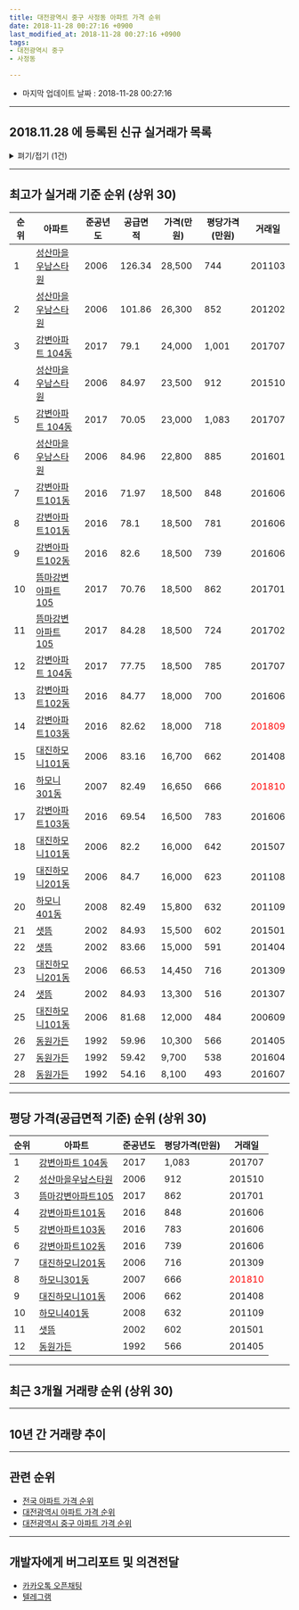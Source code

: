 ```yaml
---
title: 대전광역시 중구 사정동 아파트 가격 순위
date: 2018-11-28 00:27:16 +0900
last_modified_at: 2018-11-28 00:27:16 +0900
tags:
- 대전광역시 중구
- 사정동

---
```


* 마지막 업데이트 날짜 : 2018-11-28 00:27:16

---

## 2018.11.28 에 등록된 신규 실거래가 목록

<details>
<summary>펴기/접기 (1건)</summary>
<div markdown="1">

|아파트|준공년도|공급면적|가격(만원)|평당가격(만원)|거래일|
|---|---|---|---|---|---|
|[샛뜸](https://search.naver.com/search.naver?query=%EB%8C%80%EC%A0%84%EA%B4%91%EC%97%AD%EC%8B%9C+%EC%A4%91%EA%B5%AC+%EC%82%AC%EC%A0%95%EB%8F%99+%EC%83%9B%EB%9C%B8)|2002|84.93|15,250|592|<span style="color:red">201811</span>|


</div>
</details>

---

## 최고가 실거래 기준 순위 (상위 30)


|순위|아파트|준공년도|공급면적|가격(만원)|평당가격(만원)|거래일|
|---|---|---|---|---|---|---|
|1|[성산마을우남스타원](https://search.naver.com/search.naver?query=%EB%8C%80%EC%A0%84%EA%B4%91%EC%97%AD%EC%8B%9C+%EC%A4%91%EA%B5%AC+%EC%82%AC%EC%A0%95%EB%8F%99+%EC%84%B1%EC%82%B0%EB%A7%88%EC%9D%84%EC%9A%B0%EB%82%A8%EC%8A%A4%ED%83%80%EC%9B%90)|2006|126.34|28,500|744|201103|
|2|[성산마을우남스타원](https://search.naver.com/search.naver?query=%EB%8C%80%EC%A0%84%EA%B4%91%EC%97%AD%EC%8B%9C+%EC%A4%91%EA%B5%AC+%EC%82%AC%EC%A0%95%EB%8F%99+%EC%84%B1%EC%82%B0%EB%A7%88%EC%9D%84%EC%9A%B0%EB%82%A8%EC%8A%A4%ED%83%80%EC%9B%90)|2006|101.86|26,300|852|201202|
|3|[강변아파트 104동](https://search.naver.com/search.naver?query=%EB%8C%80%EC%A0%84%EA%B4%91%EC%97%AD%EC%8B%9C+%EC%A4%91%EA%B5%AC+%EC%82%AC%EC%A0%95%EB%8F%99+%EA%B0%95%EB%B3%80%EC%95%84%ED%8C%8C%ED%8A%B8+104%EB%8F%99)|2017|79.1|24,000|1,001|201707|
|4|[성산마을우남스타원](https://search.naver.com/search.naver?query=%EB%8C%80%EC%A0%84%EA%B4%91%EC%97%AD%EC%8B%9C+%EC%A4%91%EA%B5%AC+%EC%82%AC%EC%A0%95%EB%8F%99+%EC%84%B1%EC%82%B0%EB%A7%88%EC%9D%84%EC%9A%B0%EB%82%A8%EC%8A%A4%ED%83%80%EC%9B%90)|2006|84.97|23,500|912|201510|
|5|[강변아파트 104동](https://search.naver.com/search.naver?query=%EB%8C%80%EC%A0%84%EA%B4%91%EC%97%AD%EC%8B%9C+%EC%A4%91%EA%B5%AC+%EC%82%AC%EC%A0%95%EB%8F%99+%EA%B0%95%EB%B3%80%EC%95%84%ED%8C%8C%ED%8A%B8+104%EB%8F%99)|2017|70.05|23,000|1,083|201707|
|6|[성산마을우남스타원](https://search.naver.com/search.naver?query=%EB%8C%80%EC%A0%84%EA%B4%91%EC%97%AD%EC%8B%9C+%EC%A4%91%EA%B5%AC+%EC%82%AC%EC%A0%95%EB%8F%99+%EC%84%B1%EC%82%B0%EB%A7%88%EC%9D%84%EC%9A%B0%EB%82%A8%EC%8A%A4%ED%83%80%EC%9B%90)|2006|84.96|22,800|885|201601|
|7|[강변아파트101동](https://search.naver.com/search.naver?query=%EB%8C%80%EC%A0%84%EA%B4%91%EC%97%AD%EC%8B%9C+%EC%A4%91%EA%B5%AC+%EC%82%AC%EC%A0%95%EB%8F%99+%EA%B0%95%EB%B3%80%EC%95%84%ED%8C%8C%ED%8A%B8101%EB%8F%99)|2016|71.97|18,500|848|201606|
|8|[강변아파트101동](https://search.naver.com/search.naver?query=%EB%8C%80%EC%A0%84%EA%B4%91%EC%97%AD%EC%8B%9C+%EC%A4%91%EA%B5%AC+%EC%82%AC%EC%A0%95%EB%8F%99+%EA%B0%95%EB%B3%80%EC%95%84%ED%8C%8C%ED%8A%B8101%EB%8F%99)|2016|78.1|18,500|781|201606|
|9|[강변아파트102동](https://search.naver.com/search.naver?query=%EB%8C%80%EC%A0%84%EA%B4%91%EC%97%AD%EC%8B%9C+%EC%A4%91%EA%B5%AC+%EC%82%AC%EC%A0%95%EB%8F%99+%EA%B0%95%EB%B3%80%EC%95%84%ED%8C%8C%ED%8A%B8102%EB%8F%99)|2016|82.6|18,500|739|201606|
|10|[뜸마강변아파트105](https://search.naver.com/search.naver?query=%EB%8C%80%EC%A0%84%EA%B4%91%EC%97%AD%EC%8B%9C+%EC%A4%91%EA%B5%AC+%EC%82%AC%EC%A0%95%EB%8F%99+%EB%9C%B8%EB%A7%88%EA%B0%95%EB%B3%80%EC%95%84%ED%8C%8C%ED%8A%B8105)|2017|70.76|18,500|862|201701|
|11|[뜸마강변아파트105](https://search.naver.com/search.naver?query=%EB%8C%80%EC%A0%84%EA%B4%91%EC%97%AD%EC%8B%9C+%EC%A4%91%EA%B5%AC+%EC%82%AC%EC%A0%95%EB%8F%99+%EB%9C%B8%EB%A7%88%EA%B0%95%EB%B3%80%EC%95%84%ED%8C%8C%ED%8A%B8105)|2017|84.28|18,500|724|201702|
|12|[강변아파트 104동](https://search.naver.com/search.naver?query=%EB%8C%80%EC%A0%84%EA%B4%91%EC%97%AD%EC%8B%9C+%EC%A4%91%EA%B5%AC+%EC%82%AC%EC%A0%95%EB%8F%99+%EA%B0%95%EB%B3%80%EC%95%84%ED%8C%8C%ED%8A%B8+104%EB%8F%99)|2017|77.75|18,500|785|201707|
|13|[강변아파트102동](https://search.naver.com/search.naver?query=%EB%8C%80%EC%A0%84%EA%B4%91%EC%97%AD%EC%8B%9C+%EC%A4%91%EA%B5%AC+%EC%82%AC%EC%A0%95%EB%8F%99+%EA%B0%95%EB%B3%80%EC%95%84%ED%8C%8C%ED%8A%B8102%EB%8F%99)|2016|84.77|18,000|700|201606|
|14|[강변아파트103동](https://search.naver.com/search.naver?query=%EB%8C%80%EC%A0%84%EA%B4%91%EC%97%AD%EC%8B%9C+%EC%A4%91%EA%B5%AC+%EC%82%AC%EC%A0%95%EB%8F%99+%EA%B0%95%EB%B3%80%EC%95%84%ED%8C%8C%ED%8A%B8103%EB%8F%99)|2016|82.62|18,000|718|<span style="color:red">201809</span>|
|15|[대진하모니101동](https://search.naver.com/search.naver?query=%EB%8C%80%EC%A0%84%EA%B4%91%EC%97%AD%EC%8B%9C+%EC%A4%91%EA%B5%AC+%EC%82%AC%EC%A0%95%EB%8F%99+%EB%8C%80%EC%A7%84%ED%95%98%EB%AA%A8%EB%8B%88101%EB%8F%99)|2006|83.16|16,700|662|201408|
|16|[하모니301동](https://search.naver.com/search.naver?query=%EB%8C%80%EC%A0%84%EA%B4%91%EC%97%AD%EC%8B%9C+%EC%A4%91%EA%B5%AC+%EC%82%AC%EC%A0%95%EB%8F%99+%ED%95%98%EB%AA%A8%EB%8B%88301%EB%8F%99)|2007|82.49|16,650|666|<span style="color:red">201810</span>|
|17|[강변아파트103동](https://search.naver.com/search.naver?query=%EB%8C%80%EC%A0%84%EA%B4%91%EC%97%AD%EC%8B%9C+%EC%A4%91%EA%B5%AC+%EC%82%AC%EC%A0%95%EB%8F%99+%EA%B0%95%EB%B3%80%EC%95%84%ED%8C%8C%ED%8A%B8103%EB%8F%99)|2016|69.54|16,500|783|201606|
|18|[대진하모니101동](https://search.naver.com/search.naver?query=%EB%8C%80%EC%A0%84%EA%B4%91%EC%97%AD%EC%8B%9C+%EC%A4%91%EA%B5%AC+%EC%82%AC%EC%A0%95%EB%8F%99+%EB%8C%80%EC%A7%84%ED%95%98%EB%AA%A8%EB%8B%88101%EB%8F%99)|2006|82.2|16,000|642|201507|
|19|[대진하모니201동](https://search.naver.com/search.naver?query=%EB%8C%80%EC%A0%84%EA%B4%91%EC%97%AD%EC%8B%9C+%EC%A4%91%EA%B5%AC+%EC%82%AC%EC%A0%95%EB%8F%99+%EB%8C%80%EC%A7%84%ED%95%98%EB%AA%A8%EB%8B%88201%EB%8F%99)|2006|84.7|16,000|623|201108|
|20|[하모니401동](https://search.naver.com/search.naver?query=%EB%8C%80%EC%A0%84%EA%B4%91%EC%97%AD%EC%8B%9C+%EC%A4%91%EA%B5%AC+%EC%82%AC%EC%A0%95%EB%8F%99+%ED%95%98%EB%AA%A8%EB%8B%88401%EB%8F%99)|2008|82.49|15,800|632|201109|
|21|[샛뜸](https://search.naver.com/search.naver?query=%EB%8C%80%EC%A0%84%EA%B4%91%EC%97%AD%EC%8B%9C+%EC%A4%91%EA%B5%AC+%EC%82%AC%EC%A0%95%EB%8F%99+%EC%83%9B%EB%9C%B8)|2002|84.93|15,500|602|201501|
|22|[샛뜸](https://search.naver.com/search.naver?query=%EB%8C%80%EC%A0%84%EA%B4%91%EC%97%AD%EC%8B%9C+%EC%A4%91%EA%B5%AC+%EC%82%AC%EC%A0%95%EB%8F%99+%EC%83%9B%EB%9C%B8)|2002|83.66|15,000|591|201404|
|23|[대진하모니201동](https://search.naver.com/search.naver?query=%EB%8C%80%EC%A0%84%EA%B4%91%EC%97%AD%EC%8B%9C+%EC%A4%91%EA%B5%AC+%EC%82%AC%EC%A0%95%EB%8F%99+%EB%8C%80%EC%A7%84%ED%95%98%EB%AA%A8%EB%8B%88201%EB%8F%99)|2006|66.53|14,450|716|201309|
|24|[샛뜸](https://search.naver.com/search.naver?query=%EB%8C%80%EC%A0%84%EA%B4%91%EC%97%AD%EC%8B%9C+%EC%A4%91%EA%B5%AC+%EC%82%AC%EC%A0%95%EB%8F%99+%EC%83%9B%EB%9C%B8)|2002|84.93|13,300|516|201307|
|25|[대진하모니101동](https://search.naver.com/search.naver?query=%EB%8C%80%EC%A0%84%EA%B4%91%EC%97%AD%EC%8B%9C+%EC%A4%91%EA%B5%AC+%EC%82%AC%EC%A0%95%EB%8F%99+%EB%8C%80%EC%A7%84%ED%95%98%EB%AA%A8%EB%8B%88101%EB%8F%99)|2006|81.68|12,000|484|200609|
|26|[동원가든](https://search.naver.com/search.naver?query=%EB%8C%80%EC%A0%84%EA%B4%91%EC%97%AD%EC%8B%9C+%EC%A4%91%EA%B5%AC+%EC%82%AC%EC%A0%95%EB%8F%99+%EB%8F%99%EC%9B%90%EA%B0%80%EB%93%A0)|1992|59.96|10,300|566|201405|
|27|[동원가든](https://search.naver.com/search.naver?query=%EB%8C%80%EC%A0%84%EA%B4%91%EC%97%AD%EC%8B%9C+%EC%A4%91%EA%B5%AC+%EC%82%AC%EC%A0%95%EB%8F%99+%EB%8F%99%EC%9B%90%EA%B0%80%EB%93%A0)|1992|59.42|9,700|538|201604|
|28|[동원가든](https://search.naver.com/search.naver?query=%EB%8C%80%EC%A0%84%EA%B4%91%EC%97%AD%EC%8B%9C+%EC%A4%91%EA%B5%AC+%EC%82%AC%EC%A0%95%EB%8F%99+%EB%8F%99%EC%9B%90%EA%B0%80%EB%93%A0)|1992|54.16|8,100|493|201607|


---

## 평당 가격(공급면적 기준) 순위 (상위 30)


|순위|아파트|준공년도|평당가격(만원)|거래일|
|---|---|---|---|---|
|1|[강변아파트 104동](https://search.naver.com/search.naver?query=%EB%8C%80%EC%A0%84%EA%B4%91%EC%97%AD%EC%8B%9C+%EC%A4%91%EA%B5%AC+%EC%82%AC%EC%A0%95%EB%8F%99+%EA%B0%95%EB%B3%80%EC%95%84%ED%8C%8C%ED%8A%B8+104%EB%8F%99)|2017|1,083|201707|
|2|[성산마을우남스타원](https://search.naver.com/search.naver?query=%EB%8C%80%EC%A0%84%EA%B4%91%EC%97%AD%EC%8B%9C+%EC%A4%91%EA%B5%AC+%EC%82%AC%EC%A0%95%EB%8F%99+%EC%84%B1%EC%82%B0%EB%A7%88%EC%9D%84%EC%9A%B0%EB%82%A8%EC%8A%A4%ED%83%80%EC%9B%90)|2006|912|201510|
|3|[뜸마강변아파트105](https://search.naver.com/search.naver?query=%EB%8C%80%EC%A0%84%EA%B4%91%EC%97%AD%EC%8B%9C+%EC%A4%91%EA%B5%AC+%EC%82%AC%EC%A0%95%EB%8F%99+%EB%9C%B8%EB%A7%88%EA%B0%95%EB%B3%80%EC%95%84%ED%8C%8C%ED%8A%B8105)|2017|862|201701|
|4|[강변아파트101동](https://search.naver.com/search.naver?query=%EB%8C%80%EC%A0%84%EA%B4%91%EC%97%AD%EC%8B%9C+%EC%A4%91%EA%B5%AC+%EC%82%AC%EC%A0%95%EB%8F%99+%EA%B0%95%EB%B3%80%EC%95%84%ED%8C%8C%ED%8A%B8101%EB%8F%99)|2016|848|201606|
|5|[강변아파트103동](https://search.naver.com/search.naver?query=%EB%8C%80%EC%A0%84%EA%B4%91%EC%97%AD%EC%8B%9C+%EC%A4%91%EA%B5%AC+%EC%82%AC%EC%A0%95%EB%8F%99+%EA%B0%95%EB%B3%80%EC%95%84%ED%8C%8C%ED%8A%B8103%EB%8F%99)|2016|783|201606|
|6|[강변아파트102동](https://search.naver.com/search.naver?query=%EB%8C%80%EC%A0%84%EA%B4%91%EC%97%AD%EC%8B%9C+%EC%A4%91%EA%B5%AC+%EC%82%AC%EC%A0%95%EB%8F%99+%EA%B0%95%EB%B3%80%EC%95%84%ED%8C%8C%ED%8A%B8102%EB%8F%99)|2016|739|201606|
|7|[대진하모니201동](https://search.naver.com/search.naver?query=%EB%8C%80%EC%A0%84%EA%B4%91%EC%97%AD%EC%8B%9C+%EC%A4%91%EA%B5%AC+%EC%82%AC%EC%A0%95%EB%8F%99+%EB%8C%80%EC%A7%84%ED%95%98%EB%AA%A8%EB%8B%88201%EB%8F%99)|2006|716|201309|
|8|[하모니301동](https://search.naver.com/search.naver?query=%EB%8C%80%EC%A0%84%EA%B4%91%EC%97%AD%EC%8B%9C+%EC%A4%91%EA%B5%AC+%EC%82%AC%EC%A0%95%EB%8F%99+%ED%95%98%EB%AA%A8%EB%8B%88301%EB%8F%99)|2007|666|<span style="color:red">201810</span>|
|9|[대진하모니101동](https://search.naver.com/search.naver?query=%EB%8C%80%EC%A0%84%EA%B4%91%EC%97%AD%EC%8B%9C+%EC%A4%91%EA%B5%AC+%EC%82%AC%EC%A0%95%EB%8F%99+%EB%8C%80%EC%A7%84%ED%95%98%EB%AA%A8%EB%8B%88101%EB%8F%99)|2006|662|201408|
|10|[하모니401동](https://search.naver.com/search.naver?query=%EB%8C%80%EC%A0%84%EA%B4%91%EC%97%AD%EC%8B%9C+%EC%A4%91%EA%B5%AC+%EC%82%AC%EC%A0%95%EB%8F%99+%ED%95%98%EB%AA%A8%EB%8B%88401%EB%8F%99)|2008|632|201109|
|11|[샛뜸](https://search.naver.com/search.naver?query=%EB%8C%80%EC%A0%84%EA%B4%91%EC%97%AD%EC%8B%9C+%EC%A4%91%EA%B5%AC+%EC%82%AC%EC%A0%95%EB%8F%99+%EC%83%9B%EB%9C%B8)|2002|602|201501|
|12|[동원가든](https://search.naver.com/search.naver?query=%EB%8C%80%EC%A0%84%EA%B4%91%EC%97%AD%EC%8B%9C+%EC%A4%91%EA%B5%AC+%EC%82%AC%EC%A0%95%EB%8F%99+%EB%8F%99%EC%9B%90%EA%B0%80%EB%93%A0)|1992|566|201405|


---

## 최근 3개월 거래량 순위 (상위 30)


<div style="width:100%;">
    <canvas id="deal_count_ranking" height="250"></canvas>
</div>


<script>
new Chart(document.getElementById("deal_count_ranking"), {
    type: 'horizontalBar',
    data: {
        labels: ['성산마을우남스타원', '샛뜸', '하모니301동', '강변아파트101동', '강변아파트103동'],
        datasets: [{
            label: '실거래 수',
            data: [4, 1, 1, 1, 1],
            borderColor: "rgba(255, 0, 128, 1)",
            backgroundColor: "rgba(255, 0, 128, 0.5)",
            fill: false,
        }]
    },
    options: {
        responsive: true,
        title: {
            display: true,
            text: '최근 3개월 거래량 순위'
        },
        tooltips: {
            mode: 'index',
            intersect: false,
            callbacks: {
                title: function(tooltipItems, data) {
                    return "실거래 수:";
                },
                label: function(tooltipItem, data) {
                    return data.labels[tooltipItem.index] + ": " + tooltipItem.xLabel;
                }
            }
        },
        hover: {
            mode: 'nearest',
            intersect: true
        },
        scales: {
            xAxes: [{
                display: true,
                scaleLabel: {
                    display: true,
                    labelString: '실거래 수'
                },
                ticks: {
                    suggestedMin: 0,
                }
            }],
            yAxes: [{
                display: true,
                ticks: {
                    autoSkip: false,
                    callback: function(value, index, values) {
                        if (value.length > 15)
                            return value.substr(0, 13) + "...";
                        else
                            return value;
                    }
                },
                scaleLabel: {
                    display: false,
                }
            }]
        }
    }
});

</script>


---

## 10년 간 거래량 추이


<div style="width:100%;">
    <canvas id="deal_progress" height="250"></canvas>
</div>

<script>
new Chart(document.getElementById("deal_progress"), {
    type: 'line',
    data: {
        labels: ['200811','200812','200901','200902','200903','200904','200905','200906','200907','200908','200909','200910','200911','200912','201001','201002','201003','201004','201005','201006','201007','201008','201009','201010','201011','201012','201101','201102','201103','201104','201105','201106','201107','201108','201109','201110','201111','201112','201201','201202','201203','201204','201205','201206','201207','201208','201209','201210','201211','201212','201301','201302','201303','201304','201305','201306','201307','201308','201309','201310','201311','201312','201401','201402','201403','201404','201405','201406','201407','201408','201409','201410','201411','201412','201501','201502','201503','201504','201505','201506','201507','201508','201509','201510','201511','201512','201601','201602','201603','201604','201605','201606','201607','201608','201609','201610','201611','201612','201701','201702','201703','201704','201705','201706','201707','201708','201709','201710','201711','201712','201801','201802','201803','201804','201805','201806','201807','201808','201809','201810','201811'],
        datasets: [{
            label: '실거래 수',
            pointRadius: 1,
            data: [7, 2, 4, 5, 15, 6, 8, 11, 7, 11, 14, 15, 8, 6, 9, 11, 9, 11, 5, 5, 5, 7, 7, 12, 10, 12, 9, 13, 16, 3, 3, 11, 5, 9, 10, 7, 3, 3, 2, 5, 1, 4, 5, 6, 6, 4, 6, 7, 6, 3, 4, 5, 7, 9, 4, 4, 15, 3, 13, 10, 5, 3, 4, 7, 2, 8, 2, 6, 4, 6, 7, 5, 9, 4, 7, 6, 7, 9, 2, 4, 7, 8, 7, 7, 7, 2, 6, 5, 6, 5, 5, 37, 19, 14, 6, 10, 8, 1, 17, 7, 7, 7, 5, 4, 18, 8, 6, 2, 5, 4, 8, 5, 6, 3, 2, 4, 6, 6, 4, 3, 1],
            borderColor: "rgba(255, 201, 14, 1)",
            backgroundColor: "rgba(255, 201, 14, 0.5)",
            fill: true,
        }]
    },
    options: {
        responsive: true,
        title: {
            display: true,
            text: '10년간 거래량 추이'
        },
        tooltips: {
            mode: 'index',
            intersect: false,
        },
        hover: {
            mode: 'nearest',
            intersect: true
        },
        scales: {
            xAxes: [{
                display: true,
                scaleLabel: {
                    display: true,
                    labelString: '년/월'
                }
            }],
            yAxes: [{
                display: true,
                ticks: {
                    suggestedMin: 0,
                },
                scaleLabel: {
                    display: true,
                    labelString: '실거래 수'
                }
            }]
        }
    }
});

</script>


---

## 관련 순위

- [전국 아파트 가격 순위](https://inasie.github.io/apt-ranking/전국)
- [대전광역시 아파트 가격 순위](https://inasie.github.io/apt-ranking/대전광역시)
- [대전광역시 중구 아파트 가격 순위](https://inasie.github.io/apt-ranking/대전광역시-중구)


---

## 개발자에게 버그리포트 및 의견전달

- [카카오톡 오픈채팅](https://open.kakao.com/o/gLJUAP4)
- [텔레그램](https://t.me/inasie)


